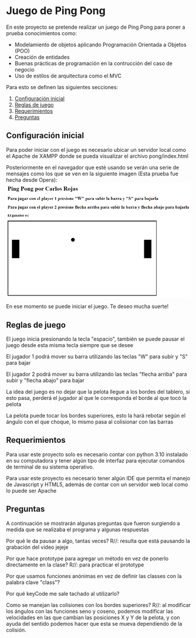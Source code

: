 # Juego de Ping Pong

En este proyecto se pretende realizar un juego de Ping Pong para poner a prueba conocimientos como:

* Modelamiento de objetos aplicando Programación Orientada a Objetos (POO)
* Creación de entidades
* Buenas prácticas de programación en la contrucción del caso de negocio
* Uso de estilos de arquitectura como el MVC

Para esto se definen las siguientes secciones:
  1. [Configuración inicial](#configuración-inicial)
  2. [Reglas de juego](#reglas-de-juego)
  3. [Requerimientos](#requerimientos)
  4. [Preguntas](#preguntas)

## Configuración inicial

Para poder iniciar con el juego es necesario ubicar un servidor local como el Apache de XAMPP donde se pueda visualizar el archivo pong/index.html

Posteriormente en el navegador que esté usando se verán una serie de mensajes como los que se ven en la siguiente imagen (Esta prueba fue hecha desde Opera):
![Muestra de inicialización de juego](img/Captura.PNG)

En ese momento se puede iniciar el juego. Te deseo mucha suerte!

## Reglas de juego

El juego inicia presionando la tecla "espacio", también se puede pausar el juego desde esta misma tecla siempre que se desee

El jugador 1 podrá mover su barra utilizando las teclas "W" para subir y "S" para bajar

El jugador 2 podrá mover su barra utilizando las teclas "flecha arriba" para subir y "flecha abajo" para bajar

La idea del juego es no dejar que la pelota llegue a los bordes del tablero, si esto pasa, perderá el jugador al que le corresponda el borde al que tocó la pelota

La pelota puede tocar los bordes superiores, esto la hará rebotar según el ángulo con el que choque, lo mismo pasa al colisionar con las barras


## Requerimientos

Para usar este proyecto solo es necesario contar con python 3.10 instalado en su computadora y tener algún tipo de interfaz para ejecutar comandos de terminal de su sistema operativo.

Para usar este proyecto es necesario tener algún IDE que permita el manejo de Javascript y HTML5, además de contar con un servidor web local como lo puede ser Apache

## Preguntas

A continuación se mostrarán algunas preguntas que fueron surgiendo a medida que se realizaba el programa y algunas respuestas

Por qué le da pausar a algo, tantas veces? R//: resulta que está pausando la grabación del video jejeje

Por que hace prototype para agregar un método en vez de ponerlo directamente en la clase? R//: para practicar el prototype

Por que usamos funciones anónimas en vez de definir las classes con la palabra clave "class"?

Por qué keyCode me sale tachado al utilizarlo?

Como se manejan las colisiones con los bordes superiores? R//: al modificar los ángulos con las funciones seno y coseno, podemos modificar las velocidades en las que cambian las posiciones X y Y de la pelota, y con ayuda del sentido podemos hacer que esta se mueva dependiendo de la colisión.